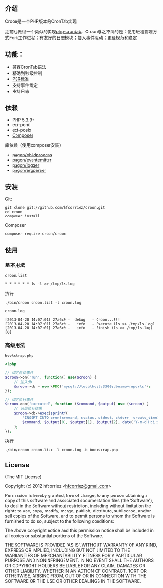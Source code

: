 ## 介绍

Croon是一个PHP版本的CronTab实现

之前也做过一个类似的实现[php-crontab](https://github.com/hfcorriez/php-crontab)，Croon与之不同的是：使用进程管理方式Fork工作进程；有友好的日志模块；加入事件驱动；更佳规范和稳定

## 功能：

- 兼容CronTab语法
- 精确到秒级控制
- [PSR标准](https://github.com/hfcorriez/fig-standards)
- 支持事件绑定
- 支持日志

## 依赖

- PHP 5.3.9+
- ext-pcntl
- ext-posix
- [Composer](http://getcomposer.org)

库依赖（使用composer安装）

- [pagon/childprocess](https://github.com/hfcorriez/php-childprocess)
- [pagon/eventemitter](https://github.com/hfcorriez/php-eventemitter)
- [pagon/logger](https://github.com/pagon/logger)
- [pagon/argparser](https://github.com/hfcorriez/php-argparser)

## 安装

Git:

```
git clone git://github.com/hfcorriez/croon.git
cd croon
composer install
```

Composer

```
composer require croon/croon
```

## 使用

### 基本用法

`croon.list`

```
* * * * * * ls -l >> /tmp/ls.log
```

执行

```
./bin/croon croon.list -l croon.log
```

`croon.log`

```
[2013-04-20 14:07:01] 27a6c9 -  debug   - Croon...!!!
[2013-04-20 14:07:01] 27a6c9 -   info   - Execute (ls >> /tmp/ls.log)
[2013-04-20 14:07:01] 27a6c9 -   info   - Finish (ls >> /tmp/ls.log)[0]
```

### 高级用法

`bootstrap.php`

```php
<?php

// 绑定启动事件
$croon->on('run', function() use($croon) {
    // 注入db
    $croon->db = new \PDO('mysql://localhost:3306;dbname=reports');
});

// 绑定执行事件
$croon->on('executed', function ($command, $output) use ($croon) {
    // 记录执行结果
    $croon->db->exec(sprintf(
        'INSERT INTO cron(command, status, stdout, stderr, create_time) VALUES ("%s", "%s", "%s", "%s", "%s")',
        $command, $output[0], $output[1], $output[2], date('Y-m-d H:i:s'))
    );
});
```

执行

```
./bin/croon croon.list -l croon.log -b bootstrap.php
```

## License

(The MIT License)

Copyright (c) 2012 hfcorriez &lt;hfcorriez@gmail.com&gt;

Permission is hereby granted, free of charge, to any person obtaining
a copy of this software and associated documentation files (the
'Software'), to deal in the Software without restriction, including
without limitation the rights to use, copy, modify, merge, publish,
distribute, sublicense, and/or sell copies of the Software, and to
permit persons to whom the Software is furnished to do so, subject to
the following conditions:

The above copyright notice and this permission notice shall be
included in all copies or substantial portions of the Software.

THE SOFTWARE IS PROVIDED 'AS IS', WITHOUT WARRANTY OF ANY KIND,
EXPRESS OR IMPLIED, INCLUDING BUT NOT LIMITED TO THE WARRANTIES OF
MERCHANTABILITY, FITNESS FOR A PARTICULAR PURPOSE AND NONINFRINGEMENT.
IN NO EVENT SHALL THE AUTHORS OR COPYRIGHT HOLDERS BE LIABLE FOR ANY
CLAIM, DAMAGES OR OTHER LIABILITY, WHETHER IN AN ACTION OF CONTRACT,
TORT OR OTHERWISE, ARISING FROM, OUT OF OR IN CONNECTION WITH THE
SOFTWARE OR THE USE OR OTHER DEALINGS IN THE SOFTWARE.
